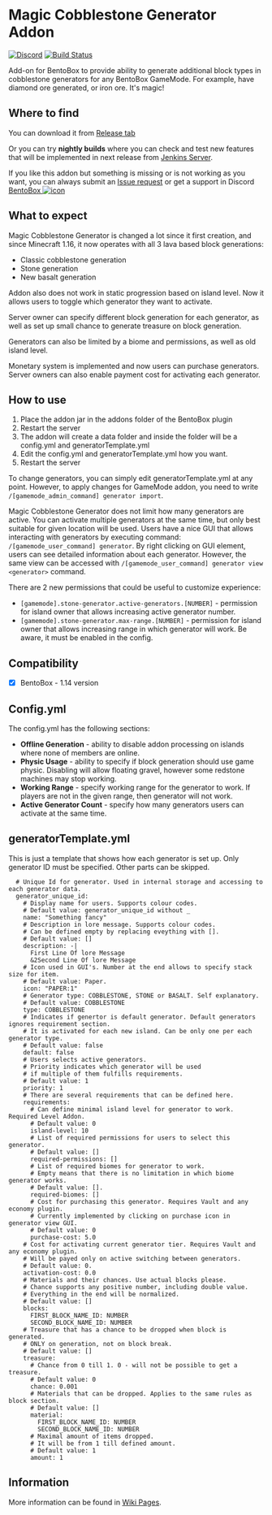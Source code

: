 # Magic Cobblestone Generator Addon
[![Discord](https://img.shields.io/discord/272499714048524288.svg?logo=discord)](https://discord.bentobox.world)
[![Build Status](https://ci.codemc.org/buildStatus/icon?job=BentoBoxWorld/MagicCobblestoneGenerator)](https://ci.codemc.org/job/BentoBoxWorld/job/MagicCobblestoneGenerator/)

Add-on for BentoBox to provide ability to generate additional block types in cobblestone generators for any BentoBox GameMode. For example, have diamond ore generated, or iron ore. It's magic!  

## Where to find

You can download it from [Release tab](https://github.com/BentoBoxWorld/MagicCobblestoneGenerator/releases)

Or you can try **nightly builds** where you can check and test new features that will be implemented in next release from [Jenkins Server](https://ci.codemc.org/job/BentoBoxWorld/job/MagicCobblestoneGenerator/lastStableBuild/).

If you like this addon but something is missing or is not working as you want, you can always submit an [Issue request](https://github.com/BentoBoxWorld/MagicCobblestoneGenerator/issues) or get a support in Discord [BentoBox ![icon](https://avatars2.githubusercontent.com/u/41555324?s=15&v=4)](https://discord.bentobox.world)

## What to expect

Magic Cobblestone Generator is changed a lot since it first creation, and since Minecraft 1.16, it now operates with all 3 lava based block generations:
- Classic cobblestone generation
- Stone generation
- New basalt generation

Addon also does not work in static progression based on island level. Now it allows users to toggle which generator they want to activate.

Server owner can specify different block generation for each generator, as well as set up small chance to generate treasure on block generation.

Generators can also be limited by a biome and permissions, as well as old island level. 

Monetary system is implemented and now users can purchase generators. Server owners can also enable payment cost for activating each generator.

## How to use

1. Place the addon jar in the addons folder of the BentoBox plugin
2. Restart the server
3. The addon will create a data folder and inside the folder will be a config.yml and generatorTemplate.yml
4. Edit the config.yml and generatorTemplate.yml how you want.
5. Restart the server

To change generators, you can simply edit generatorTemplate.yml at any point. However, to apply changes for GameMode addon, you need to write `/[gamemode_admin_command] generator import`.

Magic Cobblestone Generator does not limit how many generators are active. You can activate multiple generators at the same time, but only best suitable for given location will be used.
Users have a nice GUI that allows interacting with generators by executing command: `/[gamemode_user_command] generator`.
By right clicking on GUI element, users can see detailed information about each generator. However, the same view can be accessed with `/[gamemode_user_command] generator view <generator>` command.

There are 2 new permissions that could be useful to customize experience:
- `[gamemode].stone-generator.active-generators.[NUMBER]` - permission for island owner that allows increasing active generator number.
- `[gamemode].stone-generator.max-range.[NUMBER]` - permission for island owner that allows increasing range in which generator will work. Be aware, it must be enabled in the config.

## Compatibility

- [x] BentoBox - 1.14 version

## Config.yml

The config.yml has the following sections:

* **Offline Generation** - ability to disable addon processing on islands where none of members are online.
* **Physic Usage** - ability to specify if block generation should use game physic. Disabling will allow floating gravel, however some redstone machines may stop working.
* **Working Range** - specify working range for the generator to work. If players are not in the given range, then generator will not work.
* **Active Generator Count** - specify how many generators users can activate at the same time.

## generatorTemplate.yml

This is just a template that shows how each generator is set up.
Only generator ID must be specified. Other parts can be skipped.
```
  # Unique Id for generator. Used in internal storage and accessing to each generator data.
  generator_unique_id: 
    # Display name for users. Supports colour codes.
    # Default value: generator_unique_id without _
    name: "Something fancy"
    # Description in lore message. Supports colour codes.
    # Can be defined empty by replacing eveything with [].
    # Default value: []
    description: -|
      First Line Of lore Message
      &2Second Line Of lore Message
    # Icon used in GUI's. Number at the end allows to specify stack size for item.
    # Default value: Paper.
    icon: "PAPER:1"
    # Generator type: COBBLESTONE, STONE or BASALT. Self explanatory.
    # Default value: COBBLESTONE
    type: COBBLESTONE
    # Indicates if genertor is default generator. Default generators ignores requirement section.
    # It is activated for each new island. Can be only one per each generator type.
    # Default value: false
    default: false
    # Users selects active generators.
    # Priority indicates which generator will be used
    # if multiple of them fulfills requirements.
    # Default value: 1
    priority: 1
    # There are several requirements that can be defined here.
    requirements:
      # Can define minimal island level for generator to work. Required Level Addon.
      # Default value: 0
      island-level: 10
      # List of required permissions for users to select this generator.
      # Default value: []
      required-permissions: []
      # List of required biomes for generator to work.
      # Empty means that there is no limitation in which biome generator works.
      # Default value: [].
      required-biomes: []
      # Cost for purchasing this generator. Requires Vault and any economy plugin.
      # Currently implemented by clicking on purchase icon in generator view GUI.
      # Default value: 0
      purchase-cost: 5.0
    # Cost for activating current generator tier. Requires Vault and any economy plugin.
    # Will be payed only on active switching between generators.
    # Default value: 0.
    activation-cost: 0.0
    # Materials and their chances. Use actual blocks please.
    # Chance supports any positive number, including double value.
    # Everything in the end will be normalized.
    # Default value: []
    blocks:
      FIRST_BLOCK_NAME_ID: NUMBER
      SECOND_BLOCK_NAME_ID: NUMBER
    # Treasure that has a chance to be dropped when block is generated.
    # ONLY on generation, not on block break.
    # Default value: []
    treasure:
      # Chance from 0 till 1. 0 - will not be possible to get a treasure.
      # Default value: 0
      chance: 0.001
      # Materials that can be dropped. Applies to the same rules as block section.
      # Default value: []
      material:
        FIRST_BLOCK_NAME_ID: NUMBER
        SECOND_BLOCK_NAME_ID: NUMBER
      # Maximal amount of items dropped.
      # It will be from 1 till defined amount.
      # Default value: 1
      amount: 1
```

## Information

More information can be found in [Wiki Pages](https://docs.bentobox.world/addons/MagicCobblestoneGenerator/).
